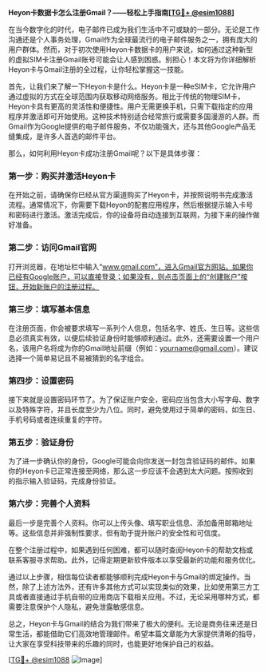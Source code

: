 **Heyon卡数据卡怎么注册Gmail？——轻松上手指南[[TG💪+ @esim1088](https://t.me/s/esim1088)]**

在当今数字化的时代，电子邮件已成为我们生活中不可或缺的一部分。无论是工作沟通还是个人事务处理，Gmail作为全球最流行的电子邮件服务之一，拥有庞大的用户群体。然而，对于初次使用Heyon卡数据卡的用户来说，如何通过这种新型的虚拟SIM卡注册Gmail账号可能会让人感到困惑。别担心！本文将为你详细解析Heyon卡与Gmail注册的全过程，让你轻松掌握这一技能。

首先，让我们来了解一下Heyon卡是什么。Heyon卡是一种eSIM卡，它允许用户通过虚拟的方式在全球范围内获取移动网络服务。相比于传统的物理SIM卡，Heyon卡具有更高的灵活性和便捷性。用户无需更换手机，只需下载指定的应用程序并激活即可开始使用。这种技术特别适合经常旅行或需要多国漫游的人群。而Gmail作为Google提供的电子邮件服务，不仅功能强大，还与其他Google产品无缝集成，是许多人首选的邮件平台。

那么，如何利用Heyon卡成功注册Gmail呢？以下是具体步骤：

### **第一步：购买并激活Heyon卡**
在开始之前，请确保你已经从官方渠道购买了Heyon卡，并按照说明书完成激活流程。通常情况下，你需要下载Heyon的配套应用程序，然后根据提示输入卡号和密码进行激活。激活完成后，你的设备将自动连接到互联网，为接下来的操作做好准备。

### **第二步：访问Gmail官网**
打开浏览器，在地址栏中输入“www.gmail.com”，进入Gmail官方网站。如果你已经有Google账户，可以直接登录；如果没有，则点击页面上的“创建账户”按钮，开始新账户的注册过程。

### **第三步：填写基本信息**
在注册页面，你会被要求填写一系列个人信息，包括名字、姓氏、生日等。这些信息必须真实有效，以便后续验证身份时能够顺利通过。此外，还需要设置一个用户名，该用户名将成为你的Gmail地址前缀（例如：yourname@gmail.com）。建议选择一个简单易记且不易被猜到的名字组合。

### **第四步：设置密码**
接下来就是设置密码环节了。为了保证账户安全，密码应当包含大小写字母、数字以及特殊字符，并且长度至少为八位。同时，避免使用过于简单的密码，如生日、手机号码或者连续重复的字符。

### **第五步：验证身份**
为了进一步确认你的身份，Google可能会向你发送一封包含验证码的邮件。如果你的Heyon卡已正常连接至网络，那么这一步应该不会遇到太大问题。按照收到的指示输入验证码，完成身份验证。

### **第六步：完善个人资料**
最后一步是完善个人资料。你可以上传头像、填写职业信息、添加备用邮箱地址等。这些信息并非强制性要求，但有助于提升账户的安全性和可信度。

在整个注册过程中，如果遇到任何困难，都可以随时查阅Heyon卡的帮助文档或联系客服寻求帮助。此外，记得定期更新软件版本以享受最新的功能和服务优化。

通过以上步骤，相信每位读者都能够顺利完成Heyon卡与Gmail的绑定操作。当然，除了上述方法外，还有许多其他方式可以实现类似的效果，比如使用第三方工具或者直接通过手机自带的应用商店下载相关应用。不过，无论采用哪种方式，都需要注意保护个人隐私，避免泄露敏感信息。

总之，Heyon卡与Gmail的结合为我们带来了极大的便利。无论是商务往来还是日常生活，都能借助它们高效地管理邮件。希望本篇文章能为大家提供清晰的指导，让大家在享受科技带来的乐趣的同时，也能更好地保护自己的权益。

[[TG💪+ @esim1088](https://t.me/s/esim1088) ![Image](https://i.postimg.cc/4NQfJmqS/Snipaste-2025-05-13-00-14-12.png)]